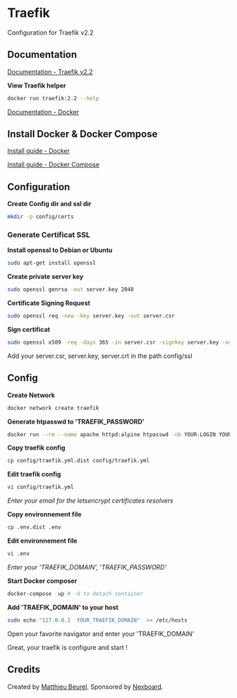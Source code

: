 # Traefik

Configuration for Traefik v2.2

## Documentation

[Documentation - Traefik v2.2](https://doc.traefik.io/traefik/v2.2/)

**View Traefik helper**
```bash
docker run traefik:2.2 --help
```

[Documentation - Docker](https://docs.docker.com/)

## Install Docker & Docker Compose
[Install guide - Docker](https://docs.docker.com/engine/install/)

[Install guide - Docker Compose](https://docs.docker.com/compose/install/) 

## Configuration

**Create Config dir and ssl dir**
```bash
mkdir -p config/certs
```

### Generate Certificat SSL

**Install openssl to Debian or Ubuntu**
```bash
sudo apt-get install openssl
```

**Create private server key**
```bash
sudo openssl genrsa -out server.key 2048
```

**Certificate Signing Request**
```bash
sudo openssl req -new -key server.key -out server.csr
```

**Sign certificat**
```bash
sudo openssl x509 -req -days 365 -in server.csr -signkey server.key -out server.crt
```

Add your server.csr, server.key, server.crt in the path config/ssl

## Config

**Create Network**
```bash
docker network create traefik
```

**Generate htpasswd to 'TRAEFIK_PASSWORD'**
```bash
docker run --rm --name apache httpd:alpine htpasswd -nb YOUR-LOGIN YOUR-PASSWORD
```

**Copy traefik config**
```bash
cp config/traefik.yml.dist config/traefik.yml
```

**Edit traefik config**
```bash
vi config/traefik.yml
```
_Enter your email for the letsencrypt certificates resolvers_

**Copy environnement file**
```bash
cp .env.dist .env
```

**Edit environnement file**
```bash
vi .env
```
_Enter your 'TRAEFIK_DOMAIN', 'TRAEFIK_PASSWORD'_

**Start Docker composer**
```bash
docker-compose  up # -d to detach container
```

**Add 'TRAEFIK_DOMAIN' to your host**
```bash
sudo echo "127.0.0.1  YOUR_TRAEFIK_DOMAIN"  >> /etc/hosts
```
Open your favorite navigator and enter your 'TRAEFIK_DOMAIN'

Great, your traefik is configure and start !

## Credits

Created by [Matthieu Beurel](https://www.mbeurel.com). Sponsored by [Nexboard](https://www.nexboard.fr).